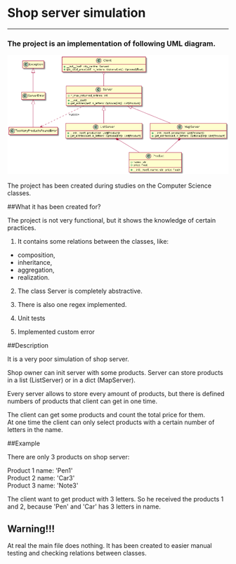 # Shop server simulation

----------
### The project is an implementation of following UML diagram.
![Alt, Step23](./UML/UML_obraz.png)

The project has been created during studies on the Computer Science classes.

##What it has been created for?

The project is not very functional, but it shows the knowledge of certain practices.

1. It contains some relations between the classes, like:
- composition, 
- inheritance,
- aggregation,
- realization.

2. The class Server is completely abstractive.

3. There is also one regex implemented.

4. Unit tests

5. Implemented custom error

##Description

It is a very poor simulation of shop server.

Shop owner can init server with some products. 
Server can store products in a list (ListServer) or in a dict (MapServer).

Every server allows to store every amount of products, but there is defined 
numbers of products that client can get in one time.

The client can get some products and count the total price for them.
<br>At one time the client can only select products with a certain number of letters in 
the name. 

##Example

There are only 3 products on shop server:

Product 1 name: 'Pen1'<br>
Product 2 name: 'Car3'<br>
Product 3 name: 'Note3'<br>

The client want to get product with 3 letters. So he received the products 1 and 2, 
because 'Pen' and 'Car' has 3 letters in name.

## Warning!!!

At real the main file does nothing.
It has been created to easier manual testing and checking relations between classes.
